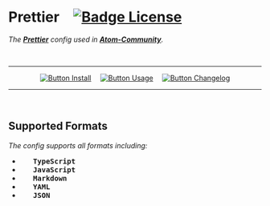
# Prettier   [![Badge License]][License]   

*The **[Prettier]** config used in **[Atom-Community]**.*

<br>

<div align = center>

---

[![Button Install]][Install]   
[![Button Usage]][Usage]   
[![Button Changelog]][Changelog]

---

</div>

<br>

## Supported Formats

*The config supports all formats including:*

- <kbd>   **TypeScript**   </kbd>
- <kbd>   **JavaScript**   </kbd>
- <kbd>   **Markdown**   </kbd>
- <kbd>   **YAML**   </kbd>
- <kbd>   **JSON**   </kbd>

<br>


<!----------------------------------------------------------------------------->

[Atom-Community]: https://github.com/atom-community
[Prettier]: https://prettier.io/


<!----------------------------------{ Files }---------------------------------->

[Changelog]: Documentation/Changelog.md
[Install]: Documentation/Installation.md
[License]: LICENSE
[Usage]: Documentation/Usage.md


<!---------------------------------{ Badges }---------------------------------->

[Badge License]: https://img.shields.io/badge/License-MIT-yellow.svg?style=for-the-badge


<!--------------------------------{ Buttons }---------------------------------->

[Button Changelog]: https://img.shields.io/badge/Changelog-e5ab42?style=for-the-badge&logoColor=white&logo=AzureArtifacts
[Button Install]: https://img.shields.io/badge/Install-78af9f?style=for-the-badge&logoColor=white&logo=DocuSign
[Button Usage]: https://img.shields.io/badge/Usage-6399c4?style=for-the-badge&logoColor=white&logo=GitBook
